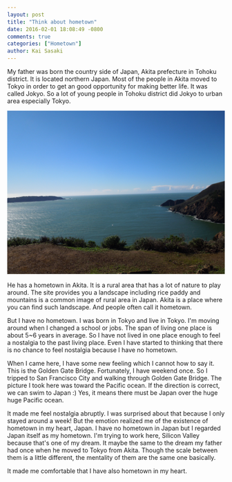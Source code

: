 ```yaml
---
layout: post
title: "Think about hometown"
date: 2016-02-01 18:08:49 -0800
comments: true
categories: ["Hometown"]
author: Kai Sasaki
---
```


My father was born the country side of Japan, Akita prefecture in Tohoku district.
It is located northern Japan. Most of the people in Akita moved to Tokyo in order to
get an good opportunity for making better life. It was called Jokyo. So a lot of young
people in Tohoku district did Jokyo to urban area especially Tokyo.

![to_japan](/images/posts/2016-02-01-think-about-hometown/to_japan.jpg)

<!-- more -->

He has a hometown in Akita. It is a rural area that has a lot of nature to play around.
The site provides you a landscape including rice paddy and mountains is
a common image of rural area in Japan. Akita is a place where you can find such landscape.
And people often call it hometown.

But I have no hometown. I was born in Tokyo and live in Tokyo. I'm moving around
when I changed a school or jobs. The span of living one place is about 5~6 years in average.
So I have not lived in one place enough to feel a nostalgia to the past living place.
Even I have started to thinking that there is no chance to feel nostalgia because I have no hometown.

When I came here, I have some new feeling which I cannot how to say it. This is the Golden Gate Bridge.
Fortunately, I have weekend once. So I tripped to San Francisco City and walking through Golden Gate Bridge.
The picture I took here was toward the Pacific ocean. If the direction is correct, we can swim to Japan :)
Yes, it means there must be Japan over the huge huge Pacific ocean.

It made me feel nostalgia abruptly. I was surprised about that because I only stayed around a week!
But the emotion realized me of the existence of hometown in my heart, Japan. I have no hometown in Japan
but I regarded Japan itself as my hometown. I'm trying to work here, Silicon Valley because that's one of
my dream. It maybe the same to the dream my father had once when he moved to Tokyo from Akita. Though the scale
between them is a little different, the mentality of them are the same one basically.

It made me comfortable that I have also hometown in my heart. 
